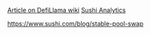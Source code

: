 [Article on DefiLlama wiki](https://wiki.defillama.com/wiki/SushiSwap)
[Sushi Analytics](https://www.sushi.com/analytics)

https://www.sushi.com/blog/stable-pool-swap